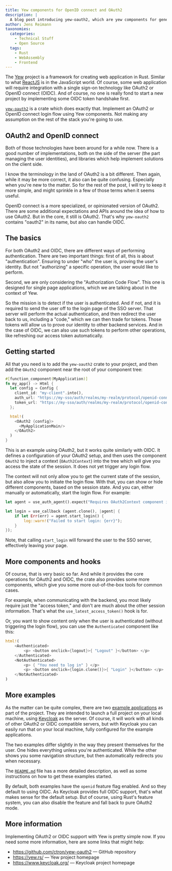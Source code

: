 ```yaml
---
title: Yew components for OpenID connect and OAuth2 
description: |
  A blog post introducing yew-oauth2, which are yew components for general purpose OpenID connect and OAuth2.
author: Jens Reimann
taxonomies:
  categories:
    - Technical Stuff
    - Open Source
  tags:
    - Rust
    - WebAssembly
    - Frontend
---
```


The [Yew](https://yew.rs/) project is a framework for creating web application in Rust. Similar to what
[ReactJS](https://react.dev/) is in the JavaScript world. Of course, some web application will require integration with
a single sign-on technology like OAuth2 or OpenID connect (OIDC). And of course, no one is really fond to start a new
project by implementing some OIDC token handshake first.

[`yew-oauth2`](https://github.com/ctron/yew-oauth2/) is a crate which does exactly that. Implement an OAuth2 or
OpenID connect login flow using Yew components. Not making any assumption on the rest of the stack you're going to use.

<!-- more -->

## OAuth2 and OpenID connect

Both of those technologies have been around for a while now. There is a good number of implementations, both on the
side of the server (the part managing the user identities), and libraries which help implement solutions
on the client side.

I know the terminology in the land of OAuth2 is a bit different. Then again, while it may be more correct, it also can
be quite confusing. Especially when you're new to the matter. So for the rest of the post, I will try to keep it more
simple, and might sprinkle in a few of those terms when it seems useful.

OpenID connect is a more specialized, or opinionated version of OAuth2. There are some additional expectations and APIs
around the idea of how to use OAuth2. But in the core, it still is OAuth2. That's why `yew-oauth2` contains "oauth2" in
its name, but also can handle OIDC.

## The basics

For both OAuth2 and OIDC, there are different ways of performing authentication. There are two important things: first
of all, this is about "authentication". Ensuring to under "who" the user is, proving the user's identity. But not
"authorizing" a specific operation, the user would like to perform.

Second, we are only considering the "Authorization Code Flow". This one is designed for single page applications, which
we are talking about in the context of Yew.

So the mission is to detect if the user is authenticated. And if not, and it is required to send the user off to the
login page of the SSO server. That server will perform the actual authentication, and then redirect the user back to us,
including a "code," which we can then trade for tokens. Those tokens will allow us to prove our identity to other
backend services. And in the case of OIDC, we can also use such tokens to perform other operations, like refreshing
our access token automatically.

## Getting started

All that you need is to add the `yew-oauth2` crate to your project, and then add the `OAuth2` component near the root
of your component tree:

```rust
#[function_component(MyApplication)]
fn my_app() -> Html {
  let config = Config {
    client_id: "my-client".into(),
    auth_url: "https://my-sso/auth/realms/my-realm/protocol/openid-connect/auth".into(),
    token_url: "https://my-sso/auth/realms/my-realm/protocol/openid-connect/token".into(),
  };

  html!(
    <OAuth2 {config}>
      <MyApplicationMain/>
    </OAuth2>
  )
}
```

This is an example using OAuth2, but it works quite similarly with OIDC. It defines a configuration of your OAuth2
setup, and then uses the component `OAuth2` to inject a context (`OAuth2Context`) into the tree which will give you
access the state of the session. It does not yet trigger any login flow.

The context will not only allow you to get the current state of the session, but also allow you to initiate the login
flow. With that, you can show or hide different components, based on the session state. And you can, either manually
or automatically, start the login flow. For example:

```rust
let agent = use_auth_agent().expect("Requires OAuth2Context component in parent hierarchy");

let login = use_callback (agent.clone(), |agent| {
    if let Err(err) = agent.start_login() {
        log::warn!("Failed to start login: {err}");
    }
});
```

Note, that calling `start_login` will forward the user to the SSO server, effectively leaving your page.

## More components and hooks

Of course, that is very basic so far. And while it provides the core operations for OAuth2 and OIDC, the crate also
provides some more components, which give you some more out-of-the-box tools for common cases.

For example, when communicating with the backend, you most likely require just the "access token," and don't are much
about the other session information. That's what the `use_latest_access_token()` hook is for.

Or, you want to show content only when the user is authenticated (without triggering the login flow), you can use the
`Authenticated` component like this:

```rust
html!(
    <Authenticated>
        <p> <button onclick={logout}>{ "Logout" }</button> </p>
    </Authenticated>
    <NotAuthenticated>
        <p> { "You need to log in" } </p>
        <p> <button onclick={login.clone()}>{ "Login" }</button> </p>
    </NotAuthenticated>
)
```

## More examples

As the matter can be quite complex, there are two [example applications](https://github.com/ctron/yew-oauth2#examples)
as part of the project. They are intended to launch a full project on your local machine, using
[Keycloak](https://www.keycloak.org/) as the server. Of course, it will work with all kinds of other OAuth2 or OIDC
compatible servers, but with Keycloak you can easily run that on your local machine, fully configured for the
example applications.

The two examples differ slightly in the way they present themselves for the user. One hides everything unless you're
authenticated. While the other shows you some navigation structure, but then automatically redirects you when necessary.

The [`README.md`](https://github.com/ctron/yew-oauth2/blob/main/README.md) file has a more detailed description, as
well as some instructions on how to get these examples started.

By default, both examples have the `openid` feature flag enabled. And so they default to using OIDC. As Keycloak
provides full OIDC support, that's what makes sense for the default setup. But of course, using Rust's feature system,
you can also disable the feature and fall back to pure OAuth2 mode.

## More information

Implementing OAuth2 or OIDC support with Yew is pretty simple now. If you need some more information, here are some
links that might help:

* <https://github.com/ctron/yew-oauth2> — GitHub repository
* <https://yew.rs/> — Yew project homepage
* <https://www.keycloak.org/> — Keycloak project homepage
